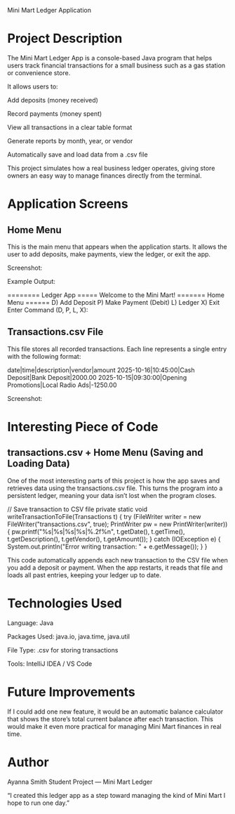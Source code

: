 Mini Mart Ledger Application
# Project Description

The Mini Mart Ledger App is a console-based Java program that helps users track financial transactions for a small business such as a gas station or convenience store.

It allows users to:

Add deposits (money received)

Record payments (money spent)

View all transactions in a clear table format

Generate reports by month, year, or vendor

Automatically save and load data from a .csv file

This project simulates how a real business ledger operates, giving store owners an easy way to manage finances directly from the terminal.

# Application Screens
## Home Menu

This is the main menu that appears when the application starts.
It allows the user to add deposits, make payments, view the ledger, or exit the app.

Screenshot:


Example Output:

======== Ledger App =====
 Welcome to the Mini Mart!
======= Home Menu ======
 D) Add Deposit
 P) Make Payment (Debit)
 L) Ledger
 X) Exit
Enter Command (D, P, L, X):

## Transactions.csv File

This file stores all recorded transactions.
Each line represents a single entry with the following format:

date|time|description|vendor|amount
2025-10-16|10:45:00|Cash Deposit|Bank Deposit|2000.00
2025-10-15|09:30:00|Opening Promotions|Local Radio Ads|-1250.00


Screenshot:


# Interesting Piece of Code
## transactions.csv + Home Menu (Saving and Loading Data)

One of the most interesting parts of this project is how the app saves and retrieves data using the transactions.csv file.
This turns the program into a persistent ledger, meaning your data isn’t lost when the program closes.

// Save transaction to CSV file
private static void writeTransactionToFile(Transactions t) {
    try (FileWriter writer = new FileWriter("transactions.csv", true);
         PrintWriter pw = new PrintWriter(writer)) {
        pw.printf("%s|%s|%s|%s|%.2f%n",
                t.getDate(), t.getTime(), t.getDescription(), t.getVendor(), t.getAmount());
    } catch (IOException e) {
        System.out.println("Error writing transaction: " + e.getMessage());
    }
}


This code automatically appends each new transaction to the CSV file when you add a deposit or payment.
When the app restarts, it reads that file and loads all past entries, keeping your ledger up to date.

# Technologies Used

Language: Java

Packages Used: java.io, java.time, java.util

File Type: .csv for storing transactions

Tools: IntelliJ IDEA / VS Code

# Future Improvements

If I could add one new feature, it would be an automatic balance calculator that shows the store’s total current balance after each transaction.
This would make it even more practical for managing Mini Mart finances in real time.

# Author

Ayanna Smith
Student Project — Mini Mart Ledger

“I created this ledger app as a step toward managing the kind of Mini Mart I hope to run one day.”
